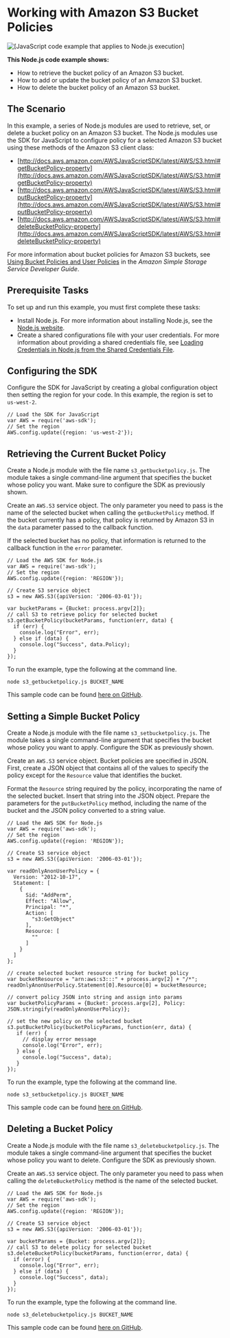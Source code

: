 # Working with Amazon S3 Bucket Policies<a name="s3-example-bucket-policies"></a>

![\[JavaScript code example that applies to Node.js execution\]](http://docs.aws.amazon.com/sdk-for-javascript/v2/developer-guide/images/nodeicon.png)

**This Node\.js code example shows:**
+ How to retrieve the bucket policy of an Amazon S3 bucket\.
+ How to add or update the bucket policy of an Amazon S3 bucket\.
+ How to delete the bucket policy of an Amazon S3 bucket\.

## The Scenario<a name="w3ab1c22c26c19b9"></a>

In this example, a series of Node\.js modules are used to retrieve, set, or delete a bucket policy on an Amazon S3 bucket\. The Node\.js modules use the SDK for JavaScript to configure policy for a selected Amazon S3 bucket using these methods of the Amazon S3 client class:
+ [http://docs.aws.amazon.com/AWSJavaScriptSDK/latest/AWS/S3.html#getBucketPolicy-property](http://docs.aws.amazon.com/AWSJavaScriptSDK/latest/AWS/S3.html#getBucketPolicy-property)
+ [http://docs.aws.amazon.com/AWSJavaScriptSDK/latest/AWS/S3.html#putBucketPolicy-property](http://docs.aws.amazon.com/AWSJavaScriptSDK/latest/AWS/S3.html#putBucketPolicy-property)
+ [http://docs.aws.amazon.com/AWSJavaScriptSDK/latest/AWS/S3.html#deleteBucketPolicy-property](http://docs.aws.amazon.com/AWSJavaScriptSDK/latest/AWS/S3.html#deleteBucketPolicy-property)

For more information about bucket policies for Amazon S3 buckets, see [ Using Bucket Policies and User Policies](http://docs.aws.amazon.com/AmazonS3/latest/dev/using-iam-policies.html) in the *Amazon Simple Storage Service Developer Guide*\.

## Prerequisite Tasks<a name="w3ab1c22c26c19c11"></a>

To set up and run this example, you must first complete these tasks:
+ Install Node\.js\. For more information about installing Node\.js, see the [Node\.js website](https://nodejs.org)\.
+ Create a shared configurations file with your user credentials\. For more information about providing a shared credentials file, see [Loading Credentials in Node\.js from the Shared Credentials File](loading-node-credentials-shared.md)\.

## Configuring the SDK<a name="s3-example-bucket-policies-configure-sdk"></a>

Configure the SDK for JavaScript by creating a global configuration object then setting the region for your code\. In this example, the region is set to `us-west-2`\.

```
// Load the SDK for JavaScript
var AWS = require('aws-sdk');
// Set the region 
AWS.config.update({region: 'us-west-2'});
```

## Retrieving the Current Bucket Policy<a name="s3-example-bucket-policies-get-policy"></a>

Create a Node\.js module with the file name `s3_getbucketpolicy.js`\. The module takes a single command\-line argument that specifies the bucket whose policy you want\. Make sure to configure the SDK as previously shown\. 

Create an `AWS.S3` service object\. The only parameter you need to pass is the name of the selected bucket when calling the `getBucketPolicy` method\. If the bucket currently has a policy, that policy is returned by Amazon S3 in the `data` parameter passed to the callback function\.

If the selected bucket has no policy, that information is returned to the callback function in the `error` parameter\.

```
// Load the AWS SDK for Node.js
var AWS = require('aws-sdk');
// Set the region 
AWS.config.update({region: 'REGION'});

// Create S3 service object
s3 = new AWS.S3({apiVersion: '2006-03-01'});

var bucketParams = {Bucket: process.argv[2]};
// call S3 to retrieve policy for selected bucket
s3.getBucketPolicy(bucketParams, function(err, data) {
  if (err) {
    console.log("Error", err);
  } else if (data) {
    console.log("Success", data.Policy);
  }
});
```

To run the example, type the following at the command line\.

```
node s3_getbucketpolicy.js BUCKET_NAME
```

This sample code can be found [here on GitHub](https://github.com/awsdocs/aws-doc-sdk-examples/blob/master/javascript/example_code/s3/s3_getbucketpolicy.js)\.

## Setting a Simple Bucket Policy<a name="s3-example-bucket-policies-set-policy"></a>

Create a Node\.js module with the file name `s3_setbucketpolicy.js`\. The module takes a single command\-line argument that specifies the bucket whose policy you want to apply\. Configure the SDK as previously shown\. 

Create an `AWS.S3` service object\. Bucket policies are specified in JSON\. First, create a JSON object that contains all of the values to specify the policy except for the `Resource` value that identifies the bucket\.

Format the `Resource` string required by the policy, incorporating the name of the selected bucket\. Insert that string into the JSON object\. Prepare the parameters for the `putBucketPolicy` method, including the name of the bucket and the JSON policy converted to a string value\.

```
// Load the AWS SDK for Node.js
var AWS = require('aws-sdk');
// Set the region 
AWS.config.update({region: 'REGION'});

// Create S3 service object
s3 = new AWS.S3({apiVersion: '2006-03-01'});

var readOnlyAnonUserPolicy = {
  Version: "2012-10-17",
  Statement: [
    {
      Sid: "AddPerm",
      Effect: "Allow",
      Principal: "*",
      Action: [
        "s3:GetObject"
      ],
      Resource: [
        ""
      ]
    }
  ]
};

// create selected bucket resource string for bucket policy
var bucketResource = "arn:aws:s3:::" + process.argv[2] + "/*";
readOnlyAnonUserPolicy.Statement[0].Resource[0] = bucketResource;

// convert policy JSON into string and assign into params
var bucketPolicyParams = {Bucket: process.argv[2], Policy: JSON.stringify(readOnlyAnonUserPolicy)};

// set the new policy on the selected bucket
s3.putBucketPolicy(bucketPolicyParams, function(err, data) {
   if (err) {
     // display error message
     console.log("Error", err);
   } else {
     console.log("Success", data);
   }
});
```

To run the example, type the following at the command line\.

```
node s3_setbucketpolicy.js BUCKET_NAME
```

This sample code can be found [here on GitHub](https://github.com/awsdocs/aws-doc-sdk-examples/blob/master/javascript/example_code/s3/s3_setbucketpolicy.js)\.

## Deleting a Bucket Policy<a name="s3-example-bucket-policies-delete-policy"></a>

Create a Node\.js module with the file name `s3_deletebucketpolicy.js`\. The module takes a single command\-line argument that specifies the bucket whose policy you want to delete\. Configure the SDK as previously shown\.

 Create an `AWS.S3` service object\. The only parameter you need to pass when calling the `deleteBucketPolicy` method is the name of the selected bucket\.

```
// Load the AWS SDK for Node.js
var AWS = require('aws-sdk');
// Set the region 
AWS.config.update({region: 'REGION'});

// Create S3 service object
s3 = new AWS.S3({apiVersion: '2006-03-01'});

var bucketParams = {Bucket: process.argv[2]};
// call S3 to delete policy for selected bucket
s3.deleteBucketPolicy(bucketParams, function(error, data) {
  if (error) {
    console.log("Error", err);
  } else if (data) {
    console.log("Success", data);
  }
});
```

To run the example, type the following at the command line\.

```
node s3_deletebucketpolicy.js BUCKET_NAME
```

This sample code can be found [here on GitHub](https://github.com/awsdocs/aws-doc-sdk-examples/blob/master/javascript/example_code/s3/s3_deletebucketpolicy.js)\.